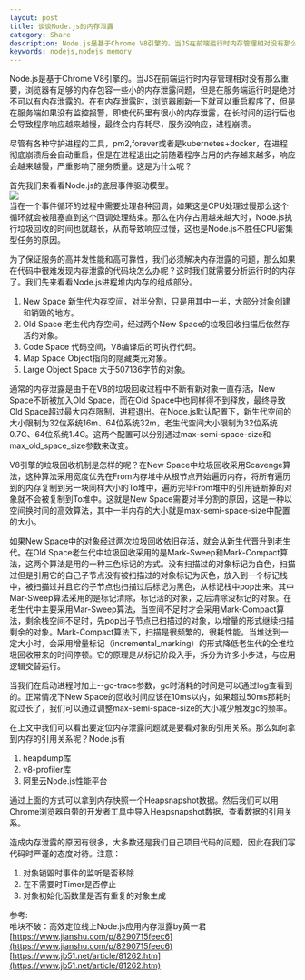 ```yaml
---
layout: post
title: 谈谈Node.js的内存泄露
category: Share 
description: Node.js是基于Chrome V8引擎的。当JS在前端运行时内存管理相对没有那么重要，浏览器有足够的内存包容一些小的内存泄露问题，但是在服务端运行时是绝对不可以有内存泄露的。在有内存泄露时，浏览器刷新一下就可以重启程序了，但是在服务端如果没有监控报警，即使代码里有很小的内存泄露，在长时间的运行后也会导致程序响应越来越慢，最终会内存耗尽，服务没响应，进程崩溃。  
keywords: nodejs,nodejs memory
---
```

Node.js是基于Chrome V8引擎的。当JS在前端运行时内存管理相对没有那么重要，浏览器有足够的内存包容一些小的内存泄露问题，但是在服务端运行时是绝对不可以有内存泄露的。在有内存泄露时，浏览器刷新一下就可以重启程序了，但是在服务端如果没有监控报警，即使代码里有很小的内存泄露，在长时间的运行后也会导致程序响应越来越慢，最终会内存耗尽，服务没响应，进程崩溃。  
  
尽管有各种守护进程的工具，pm2,forever或者是kubernetes+docker，在进程彻底崩溃后会自动重启，但是在进程退出之前随着程序占用的内存越来越多，响应会越来越慢，严重影响了服务质量。这是为什么呢？  
  
首先我们来看看Node.js的底层事件驱动模型。  
![]({{site.baseurl}}/assets/img/nodejseventloop.png)     
当在一个事件循环的过程中需要处理各种回调，如果这是CPU处理过慢那么这个循环就会被阻塞直到这个回调处理结束。那么在内存占用越来越大时，Node.js执行垃圾回收的时间也就越长，从而导致响应过慢，这也是Node.js不胜任CPU密集型任务的原因。  

 为了保证服务的高并发性能和高可靠性，我们必须解决内存泄露的问题，那么如果在代码中很难发现内存泄露的代码块怎么办呢？这时我们就需要分析运行时的内存了。我们先来看看Node.js进程堆内内存的组成部分。
 1. New Space 新生代内存空间，对半分割，只是用其中一半，大部分对象创建和销毁的地方。
 2. Old Space 老生代内存空间，经过两个New Space的垃圾回收扫描后依然存活的对象。
 3. Code Space 代码空间，V8编译后的可执行代码。
 4. Map Space Object指向的隐藏类元对象。
 5. Large Object Space 大于507136字节的对象。
 
 通常的内存泄露是由于在V8的垃圾回收过程中不断有新对象一直存活，New Space不断被加入Old Space，而在Old Space中也同样得不到释放，最终导致Old Space超过最大内存限制，进程退出。在Node.js默认配置下，新生代空间的大小限制为32位系统16m、64位系统32m，老生代空间大小限制为32位系统0.7G、64位系统1.4G。这两个配置可以分别通过max-semi-space-size和max_old_space_size参数来改变。
 
 V8引擎的垃圾回收机制是怎样的呢？在New Space中垃圾回收采用Scavenge算法，这种算法采用宽度优先在From内存堆中从根节点开始遍历内存，将所有遍历到的内存复制到另一块同样大小的To堆中，遍历完毕From堆中的引用链断掉的对象就不会被复制到To堆中。这就是New Space需要对半分割的原因，这是一种以空间换时间的高效算法，其中一半内存的大小就是max-semi-space-size中配置的大小。  
   
 如果New Space中的对象经过两次垃圾回收依旧存活，就会从新生代晋升到老生代。在Old Space老生代中垃圾回收采用的是Mark-Sweep和Mark-Compact算法，这两个算法是用的一种三色标记的方式。没有扫描过的对象标记为白色，扫描过但是引用它的自己子节点没有被扫描过的对象标记为灰色，放入到一个标记栈中，被扫描过并且它的子节点也扫描过后标记为黑色，从标记栈中pop出来。其中Mar-Sweep算法采用的是标记清除，标记活的对象，之后清除没标记的对象。在老生代中主要采用Mar-Sweep算法，当空间不足时才会采用Mark-Compact算法，剩余栈空间不足时，先pop出子节点已扫描过的对象，以增量的形式继续扫描剩余的对象。Mark-Compact算法下，扫描是很频繁的，很耗性能。当堆达到一定大小时，会采用增量标记（incremental_marking）的形式降低老生代的全堆垃圾回收带来的时间停顿。它的原理是从标记阶段入手，拆分为许多小步进，与应用逻辑交替运行。  
   
 当我们在启动进程时加上--gc-trace参数，gc时消耗的时间是可以通过log查看到的。正常情况下New Space的回收时间应该在10ms以内，如果超过50ms那耗时就过长了，我们可以通过调整max-semi-space-size的大小减少触发gc的频率。  
 
 在上文中我们可以看出要定位内存泄露问题就是要看对象的引用关系。那么如何拿到内存的引用关系呢？Node.js有
 1. heapdump库
 2. v8-profiler库
 3. 阿里云Node.js性能平台  
 
 通过上面的方式可以拿到内存快照一个Heapsnapshot数据。然后我们可以用Chrome浏览器自带的开发者工具中导入Heapsnapshot数据，查看数据的引用关系。  
   
 造成内存泄露的原因有很多，大多数还是我们自己项目代码的问题，因此在我们写代码时严谨的态度对待。注意：
 1. 对象销毁时事件的监听是否移除
 2. 在不需要时Timer是否停止
 3. 对象初始化函数里是否有重复的对象生成
 
  
参考:  
唯块不破：高效定位线上Node.js应用内存泄露by黄一君  
[https://www.jianshu.com/p/8290715feec6](https://www.jianshu.com/p/8290715feec6)  
[https://www.jb51.net/article/81262.htm](https://www.jb51.net/article/81262.htm)


